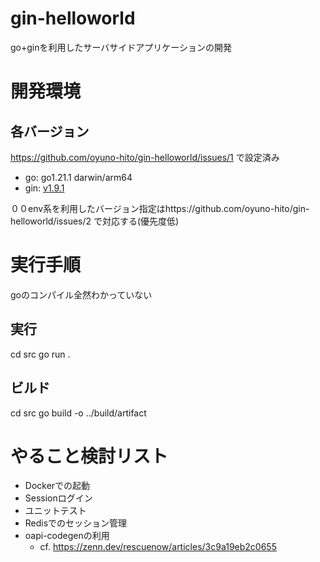 # gin-helloworld
go+ginを利用したサーバサイドアプリケーションの開発

# 開発環境
## 各バージョン
https://github.com/oyuno-hito/gin-helloworld/issues/1 で設定済み
- go:  go1.21.1 darwin/arm64
- gin: [v1.9.1](https://github.com/gin-gonic/gin/releases/tag/v1.9.1)

００env系を利用したバージョン指定はhttps://github.com/oyuno-hito/gin-helloworld/issues/2 で対応する(優先度低)

# 実行手順
goのコンパイル全然わかっていない
## 実行
cd src
go run .

## ビルド
cd src
go build -o ../build/artifact

# やること検討リスト
- Dockerでの起動
- Sessionログイン
- ユニットテスト
- Redisでのセッション管理
- oapi-codegenの利用
  - cf. https://zenn.dev/rescuenow/articles/3c9a19eb2c0655
